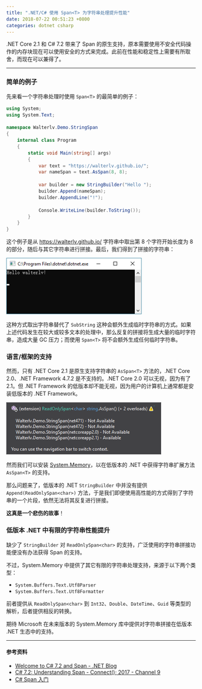 ```yaml
---
title: ".NET/C# 使用 Span<T> 为字符串处理提升性能"
date: 2018-07-22 00:51:23 +0800
categories: dotnet csharp
---
```


.NET Core 2.1 和 C# 7.2 带来了 Span<T> 的原生支持，原本需要使用不安全代码操作的内存块现在可以使用安全的方式来完成。此前在性能和稳定性上需要有所取舍，而现在可以兼得了。

---

<div id="toc"></div>

### 简单的例子

先来看一个字符串处理时使用 `Span<T>` 的最简单的例子：

```csharp
using System;
using System.Text;

namespace Walterlv.Demo.StringSpan
{
    internal class Program
    {
        static void Main(string[] args)
        {
            var text = "https://walterlv.github.io/";
            var nameSpan = text.AsSpan(8, 8);

            var builder = new StringBuilder("Hello ");
            builder.Append(nameSpan);
            builder.AppendLine("!");

            Console.WriteLine(builder.ToString());
        }
    }
}
```

这个例子是从 <https://walterlv.github.io/> 字符串中取出第 8 个字符开始长度为 8 的部分，随后与其它字符串进行拼接。最后，我们得到了拼接的字符串：

![Hello walterlv!](/static/posts/2018-07-22-00-29-12.png)

这种方式取出字符串替代了 `SubString` 这种会额外生成临时字符串的方式。如果上述代码发生在较大或较多文本的处理中，那么反复的拼接将生成大量的临时字符串，造成大量 GC 压力；而使用 `Span<T>` 将不会额外生成任何临时字符串。

### 语言/框架的支持

然而，只有 .NET Core 2.1 是原生支持字符串的 `AsSpan<T>` 方法的，.NET Core 2.0、.NET Framework 4.7.2 是不支持的。.NET Core 2.0 可以无视，因为有了 2.1。但 .NET Framework 的低版本却不能无视，因为用户的计算机上通常都是安装低版本的 .NET Framework。

![只有 .NET Core 2.1 支持](/static/posts/2018-07-22-00-32-40.png)

然而我们可以安装 [System.Memory](https://www.nuget.org/packages/System.Memory/)，以在低版本的 .NET 中获得字符串扩展方法 `AsSpan<T>` 的支持。

那么问题来了，低版本的 .NET `StringBuilder` 中并没有提供 `Append(ReadOnlySpan<char>)` 方法，于是我们即便使用高性能的方式得到了字符串的一个片段，依然无法将其反复进行拼接。

**这真是一个悲伤的故事**！

### 低版本 .NET 中有限的字符串性能提升

缺少了 `StringBuilder` 对 `ReadOnlySpan<char>` 的支持，广泛使用的字符串拼接功能便没有办法获得 Span<T> 的支持。

不过，System.Memory 中提供了其它有限的字符串处理支持，来源于以下两个类型：

- `System.Buffers.Text.Utf8Parser`
- `System.Buffers.Text.Utf8Formatter`

前者提供从 `ReadOnlySpan<char>` 到 `Int32`、`Double`、`DateTime`、`Guid` 等类型的解析，后者提供相反的转换。

期待 Microsoft 在未来版本的 System.Memory 库中提供对字符串拼接在低版本 .NET 生态中的支持。

---

#### 参考资料

- [Welcome to C# 7.2 and Span - .NET Blog](https://blogs.msdn.microsoft.com/dotnet/2017/11/15/welcome-to-c-7-2-and-span/)
- [C# 7.2: Understanding Span - Connect(); 2017 - Channel 9](https://channel9.msdn.com/Events/Connect/2017/T125)
- [C# Span 入门](https://lindexi.gitee.io/post/C-Span-%E5%85%A5%E9%97%A8.html)
